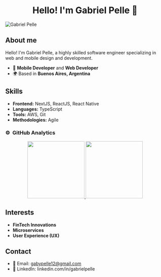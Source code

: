 <div align="center">
<h1 align="center">Hello! I'm Gabriel Pelle 👋</h1>
</div>
<img src="https://i.imgur.com/DNx0s3I.png" alt="Gabriel Pelle">

## About me

Hello! I'm Gabriel Pelle, a highly skilled software engineer specializing in web and mobile design and development.

- 📲 **Mobile Developer** and **Web Developer**
- 🌍 Based in **Buenos Aires, Argentina**

## Skills

- **Frontend:** NextJS, ReactJS, React Native
- **Languages:** TypeScript
- **Tools:** AWS, Git
- **Methodologies:** Agile

### ⚙️ &nbsp;GitHub Analytics

<p align="center">
<a href="https://github.com/pellegabriel">
  <img height="180em" src="https://github-readme-stats-eight-theta.vercel.app/api?username=pellegabriel&show_icons=true&theme=algolia&include_all_commits=true&count_private=true"/>
  <img height="180em" src="https://github-readme-stats-eight-theta.vercel.app/api/top-langs/?username=pellegabriel&layout=compact&langs_count=8&theme=algolia"/>
</a>
</p>

## Interests

- **FinTech Innovations**
- **Microservices**
- **User Experience (UX)**

## Contact

- 📧 Email: [gabypelle12@gmail.com](mailto:gabypelle12@gmail.com)
- 💼 LinkedIn: linkedin.com/in/gabrielpelle



